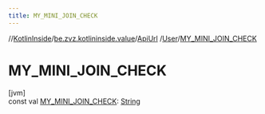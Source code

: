 ```yaml
---
title: MY_MINI_JOIN_CHECK
---
```

//[KotlinInside](../../../../index.html)/[be.zvz.kotlininside.value](../../index.html)/[ApiUrl](../index.html)
/[User](index.html)/[MY_MINI_JOIN_CHECK](-m-y_-m-i-n-i_-j-o-i-n_-c-h-e-c-k.html)

# MY_MINI_JOIN_CHECK

[jvm]\
const
val [MY_MINI_JOIN_CHECK](-m-y_-m-i-n-i_-j-o-i-n_-c-h-e-c-k.html): [String](https://kotlinlang.org/api/latest/jvm/stdlib/kotlin/-string/index.html)




